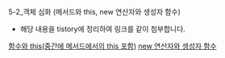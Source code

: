 5-2_객체 심화 (메서드와 this, new 연산자와 생성자 함수)
- 해당 내용을 tistory에 정리하여 링크를 같이 첨부합니다.

[함수와 this(중간에 메서드에서의 this 포함)](https://ldd6cr-adness.tistory.com/371)
[new 연산자와 생성자 함수](https://ldd6cr-adness.tistory.com/380)